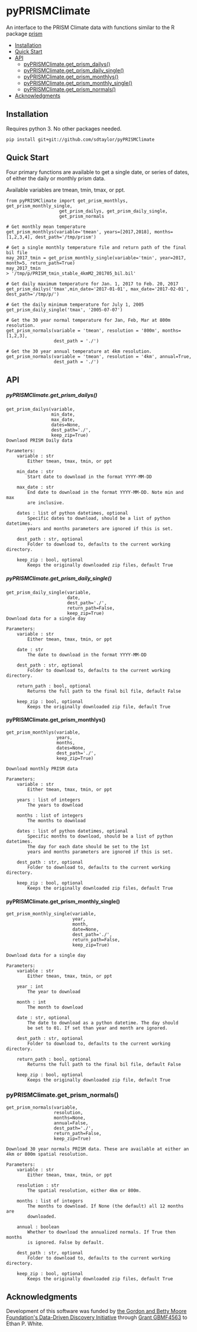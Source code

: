 # pyPRISMClimate

An interface to the PRISM Climate data with functions similar
to the R package [prism](https://github.com/ropensci/prism)


- [Installation](#installation)
- [Quick Start](#quick-start)
- [API](#api)
  - [pyPRISMClimate.get_prism_dailys()](#pyprismclimateget_prism_dailys)
  - [pyPRISMClimate.get_prism_daily_single()](#pyprismclimateget_prism_daily_single)
  - [pyPRISMClimate.get_prism_monthlys()](#pyprismclimateget_prism_monthlys)
  - [pyPRISMClimate.get_prism_monthly_single()](#pyprismclimateget_prism_monthly_single)
  - [pyPRISMClimate.get_prism_normals()](#pyprismclimateget_prism_normals)
- [Acknowledgments](#acknowledgments)

## Installation

Requires python 3. No other packages needed.

```
pip install git+git://github.com/sdtaylor/pyPRISMClimate
```

## Quick Start

Four primary functions are available to get a single date, or series of dates,
of either the daily or monthly prism data.

Available variables are tmean, tmin, tmax, or ppt.

```
from pyPRISMClimate import get_prism_monthlys, get_prism_monthly_single, 
                    get_prism_dailys, get_prism_daily_single,
                    get_prism_normals

# Get monthly mean temperature
get_prism_monthlys(variable='tmean', years=[2017,2018], months=[1,2,3,4], dest_path='/tmp/prism')

# Get a single monthly temperature file and return path of the final bil file
may_2017_tmin = get_prism_monthly_single(variable='tmin', year=2017, month=5, return_path=True)
may_2017_tmin 
> '/tmp/p/PRISM_tmin_stable_4kmM2_201705_bil.bil'

# Get daily maximum temperature for Jan. 1, 2017 to Feb. 20, 2017
get_prism_dailys('tmax',min_date='2017-01-01', max_date='2017-02-01', dest_path='/tmp/p/')

# Get the daily minimum temperature for July 1, 2005
get_prism_daily_single('tmax', '2005-07-07')

# Get the 30 year normal temperature for Jan, Feb, Mar at 800m resolution.
get_prism_normals(variable = 'tmean', resolution = '800m', months=[1,2,3],
                  dest_path = './')
                  
# Get the 30 year annual temperature at 4km resolution.
get_prism_normals(variable = 'tmean', resolution = '4km', annual=True,
                  dest_path = './')

```

## API

##### pyPRISMClimate.get_prism_dailys()

    get_prism_dailys(variable,
                     min_date,
                     max_date,
                     dates=None,
                     dest_path='./',
                     keep_zip=True)
    Downlaod PRISM Daily data

    Parameters:
        variable : str
            Either tmean, tmax, tmin, or ppt
        
        min_date : str
            Start date to download in the format YYYY-MM-DD
        
        max_date : str
            End date to download in the format YYYY-MM-DD. Note min and max
            are inclusive. 
            
        dates : list of python datetimes, optional
            Specific dates to download, should be a list of python datetimes.           
            years and months parameters are ignored if this is set. 
        
        dest_path : str, optional
            Folder to download to, defaults to the current working directory.
        
        keep_zip : bool, optional
            Keeps the originally downloaded zip files, default True
            
##### pyPRISMClimate.get_prism_daily_single()

    get_prism_daily_single(variable,
                           date,
                           dest_path='./',
                           return_path=False,
                           keep_zip=True)
    Download data for a single day
    
    Parameters:
        variable : str
            Either tmean, tmax, tmin, or ppt
        
        date : str
            The date to download in the format YYYY-MM-DD
        
        dest_path : str, optional
            Folder to download to, defaults to the current working directory.
    
        return_path : bool, optional
            Returns the full path to the final bil file, default False
        
        keep_zip : bool, optional
            Keeps the originally downloaded zip file, default True
            
#### pyPRISMClimate.get_prism_monthlys()

    get_prism_monthlys(variable,
                       years,
                       months,
                       dates=None,
                       dest_path='./',
                       keep_zip=True)
                       
    Download monthly PRISM data
    
    Parameters:
        variable : str
            Either tmean, tmax, tmin, or ppt
        
        years : list of integers
            The years to download
        
        months : list of integers
            The months to download
            
        dates : list of python datetimes, optional
            Specific months to download, should be a list of python datetimes.
            The day for each date should be set to the 1st            
            years and months parameters are ignored if this is set. 
        
        dest_path : str, optional
            Folder to download to, defaults to the current working directory.
        
        keep_zip : bool, optional
            Keeps the originally downloaded zip files, default True


#### pyPRISMClimate.get_prism_monthly_single()

    get_prism_monthly_single(variable,
                             year,
                             month,
                             date=None,
                             dest_path='./',
                             return_path=False,
                             keep_zip=True)
                             
    Download data for a single day
    
    Parameters:
        variable : str
            Either tmean, tmax, tmin, or ppt
        
        year : int
            The year to download
        
        month : int
            The month to download
        
        date : str, optional
            The date to download as a python datetime. The day should
            be set to 01. If set than year and month are ignored.
        
        dest_path : str, optional
            Folder to download to, defaults to the current working directory.
    
        return_path : bool, optional
            Returns the full path to the final bil file, default False
        
        keep_zip : bool, optional
            Keeps the originally downloaded zip file, default True

### pyPRISMClimate.get_prism_normals()

    get_prism_normals(variable,
                      resolution,
                      months=None,
                      annual=False,
                      dest_path='./',
                      return_path=False,
                      keep_zip=True)
                      
    Download 30 year normals PRISM data. These are available at either an
    4km or 800m spatial resolution.
    
    Parameters:
        variable : str
            Either tmean, tmax, tmin, or ppt
        
        resolution : str
            The spatial resolution, either 4km or 800m.
        
        months : list of integers
            The months to download. If None (the default) all 12 months are 
            downloaded.
        
        annual : boolean
            Whether to download the annualized normals. If True then months
            is ignored. False by default.
        
        dest_path : str, optional
            Folder to download to, defaults to the current working directory.
        
        keep_zip : bool, optional
            Keeps the originally downloaded zip files, default True
        
## Acknowledgments

Development of this software was funded by
[the Gordon and Betty Moore Foundation's Data-Driven Discovery Initiative](http://www.moore.org/programs/science/data-driven-discovery) through
[Grant GBMF4563](http://www.moore.org/grants/list/GBMF4563) to Ethan P. White.
